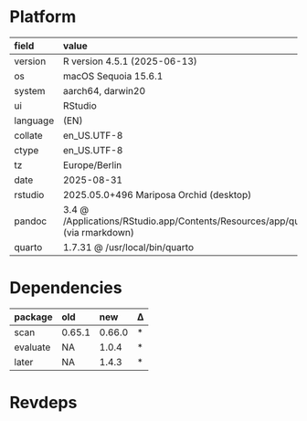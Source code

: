 # Platform

|field    |value                                                                                            |
|:--------|:------------------------------------------------------------------------------------------------|
|version  |R version 4.5.1 (2025-06-13)                                                                     |
|os       |macOS Sequoia 15.6.1                                                                             |
|system   |aarch64, darwin20                                                                                |
|ui       |RStudio                                                                                          |
|language |(EN)                                                                                             |
|collate  |en_US.UTF-8                                                                                      |
|ctype    |en_US.UTF-8                                                                                      |
|tz       |Europe/Berlin                                                                                    |
|date     |2025-08-31                                                                                       |
|rstudio  |2025.05.0+496 Mariposa Orchid (desktop)                                                          |
|pandoc   |3.4 @ /Applications/RStudio.app/Contents/Resources/app/quarto/bin/tools/aarch64/ (via rmarkdown) |
|quarto   |1.7.31 @ /usr/local/bin/quarto                                                                   |

# Dependencies

|package  |old    |new    |Δ  |
|:--------|:------|:------|:--|
|scan     |0.65.1 |0.66.0 |*  |
|evaluate |NA     |1.0.4  |*  |
|later    |NA     |1.4.3  |*  |

# Revdeps

